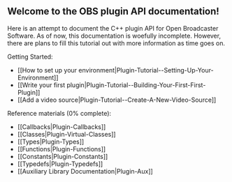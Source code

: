 Welcome to the OBS plugin API documentation!
-----

Here is an attempt to document the C++ plugin API for Open Broadcaster Software. As of now, this documentation is woefully incomplete. However, there are plans to fill this tutorial out with more information as time goes on.

Getting Started:
* [[How to set up your environment|Plugin-Tutorial-\-Setting-Up-Your-Environment]]
* [[Write your first plugin|Plugin-Tutorial-\-Building-Your-First-First-Plugin]]
* [[Add a video source|Plugin-Tutorial-\-Create-A-New-Video-Source]]

Reference materials (0% complete):
* [[Callbacks|Plugin-Callbacks]]
* [[Classes|Plugin-Virtual-Classes]]
* [[Types|Plugin-Types]]
* [[Functions|Plugin-Functions]]
* [[Constants|Plugin-Constants]]
* [[Typedefs|Plugin-Typedefs]]
* [[Auxiliary Library Documentation|Plugin-Aux]]
